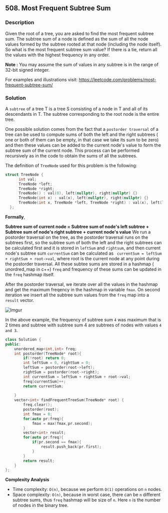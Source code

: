 ## 508. Most Frequent Subtree Sum

### Description

Given the root of a tree, you are asked to find the most frequent subtree sum. The subtree sum of a node is defined as the sum of all the node values formed by the subtree rooted at that node (including the node itself). So what is the most frequent subtree sum value? If there is a tie, return all the values with the highest frequency in any order.

**Note :**
You may assume the sum of values in any subtree is in the range of 32-bit signed integer.

For examples and illustrations visit: https://leetcode.com/problems/most-frequent-subtree-sum/

### Solution
A `subtree` of a tree T is a tree S consisting of a node in T and all of its descendants in T. The subtree corresponding to the root node is the entire tree.

One possible solution comes from the fact that a `postorder traversal` of a tree can be used to compute sums of both the left and the right subtrees ( one or both of them can be empty, in that case we take its sum to be zero) and then these values can be added to the current node's value to form the subtree sum of the current node. This process can be performed recursively as in the code to obtain the sums of all the subtrees.

The definition of `TreeNode` used for this problem is the following:
```cpp
struct TreeNode {
      int val;
      TreeNode *left;
      TreeNode *right;
      TreeNode() : val(0), left(nullptr), right(nullptr) {}
      TreeNode(int x) : val(x), left(nullptr), right(nullptr) {}
      TreeNode(int x, TreeNode *left, TreeNode *right) : val(x), left(left), right(right) {}
  };
```
**Formally**,

**Subtree sum of current node = Subtree sum of node's left subtree + Subtree sum of node's right subtree + current node's value**
We run a postorder traversal on the tree, as the postorder traversal runs on the subtrees first, so the subtree sum of both the left and the right subtrees can be calculated first and it is stored in `leftSum` and `rightsum`, and then current node's subtree sum `currentSum` can be calculated as ` currentSum = leftSum + rightSum + root->val`, where root is the current node at any point during the postorder traversal. All these subtee sums are stored in a hashmap ( unordred_map in c++) `freq` and frequency of these sums can be updated in the `freq` hashmap itself.

After the postorder traversal, we iterate over all the values in the hashmap and get the maximum freqency in the hashmap in variable `fmax`. On second iteration we insert all the subtree sum values from the `freq` map into a `result` vector.

![Imgur](https://i.imgur.com/EryWDvg.png)

In the above example, the frequency of subtree sum `4` was maximum that is 2 times and subtree with subtree sum 4 are subtrees of nodes with values `4 and 3`.
```cpp
class Solution {
public:
    unordered_map<int,int> freq;
    int postorder(TreeNode* root){
        if(!root) return 0;
        int leftSum = 0, rightSum = 0;
        leftSum = postorder(root->left);
        rightSum = postorder(root->right);
        int currentSum = leftSum + rightSum + root->val;
        freq[currentSum]++;
        return currentSum;
        
    }
    vector<int> findFrequentTreeSum(TreeNode* root) {
        freq.clear();
        postorder(root);
        int fmax = 0;
        for(auto pr:freq){
            fmax = max(fmax,pr.second);
        }
        vector<int> result;
        for(auto pr:freq){
            if(pr.second == fmax){
                result.push_back(pr.first);
            }
        }
        return result;
    }
};
```

**Complexity Analysis**

- Time complexity: `O(n)`, because we perform `O(1)` operations on `n` nodes.
- Space complexity: `O(n)`, because in worst case, there can be `n` different subtree sums, thus `freq` hashmap will be size of `n`.
Here `n` is the number of nodes in the binary tree.
